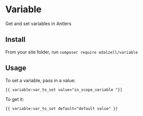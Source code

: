 # Variable

Get and set variables in Antlers

## Install

From your site folder, run `composer require edalzell/variable`


## Usage

To set a variable, pass in a value:

```
{{ variable:var_to_set value="in_scope_variable "}}
```

To get it:

```
{{ variable:var_to_set default="default value" }}
```

